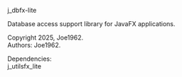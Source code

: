 j_dbfx-lite

Database access support library for JavaFX applications.

Copyright 2025, Joe1962.   
Authors: Joe1962.

Dependencies:   
j_utilsfx_lite
